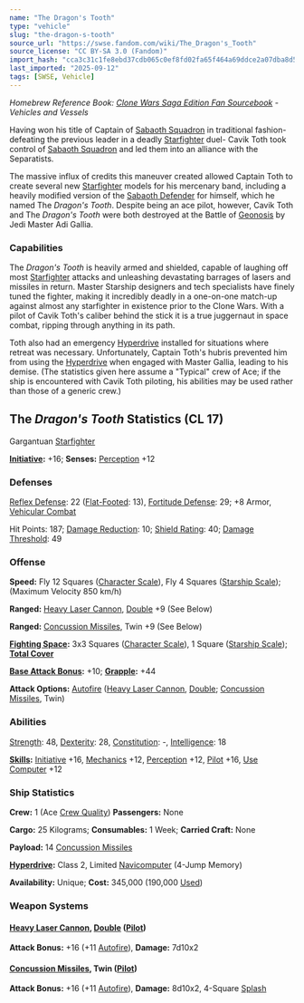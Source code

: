 ```yaml
---
name: "The Dragon's Tooth"
type: "vehicle"
slug: "the-dragon-s-tooth"
source_url: "https://swse.fandom.com/wiki/The_Dragon's_Tooth"
source_license: "CC BY-SA 3.0 (Fandom)"
import_hash: "cca3c31c1fe8ebd37cdb065c0ef8fd02fa65f464a69ddce2a07dba8d51a1d179"
last_imported: "2025-09-12"
tags: [SWSE, Vehicle]
---
```

*Homebrew Reference Book: [Clone Wars Saga Edition Fan Sourcebook](https://swse.fandom.com/wiki/Clone_Wars_Saga_Edition_Fan_Sourcebook) - Vehicles and Vessels*

Having won his title of Captain of [Sabaoth Squadron](https://swse.fandom.com/wiki/Sabaoth_Squadron) in traditional fashion- defeating the previous leader in a deadly [Starfighter](https://swse.fandom.com/wiki/Starfighter) duel- Cavik Toth took control of [Sabaoth Squadron](https://swse.fandom.com/wiki/Sabaoth_Squadron) and led them into an alliance with the Separatists.

The massive influx of credits this maneuver created allowed Captain Toth to create several new [Starfighter](https://swse.fandom.com/wiki/Starfighter) models for his mercenary band, including a heavily modified version of the [Sabaoth Defender](https://swse.fandom.com/wiki/Sabaoth_Defender) for himself, which he named The *Dragon's Tooth*. Despite being an ace pilot, however, Cavik Toth and The *Dragon's Tooth* were both destroyed at the Battle of [Geonosis](https://swse.fandom.com/wiki/Geonosis) by Jedi Master Adi Gallia.

### Capabilities
The *Dragon's Tooth* is heavily armed and shielded, capable of laughing off most [Starfighter](https://swse.fandom.com/wiki/Starfighter) attacks and unleashing devastating barrages of lasers and missiles in return. Master Starship designers and tech specialists have finely tuned the fighter, making it incredibly deadly in a one-on-one match-up against almost any starfighter in existence prior to the Clone Wars. With a pilot of Cavik Toth's caliber behind the stick it is a true juggernaut in space combat, ripping through anything in its path.

Toth also had an emergency [Hyperdrive](https://swse.fandom.com/wiki/Hyperdrive) installed for situations where retreat was necessary. Unfortunately, Captain Toth's hubris prevented him from using the [Hyperdrive](https://swse.fandom.com/wiki/Hyperdrive) when engaged with Master Gallia, leading to his demise. (The statistics given here assume a "Typical" crew of Ace; if the ship is encountered with Cavik Toth piloting, his abilities may be used rather than those of a generic crew.)

## The *Dragon's Tooth* Statistics (CL 17)
Gargantuan [Starfighter](https://swse.fandom.com/wiki/Starfighter)

**[Initiative](https://swse.fandom.com/wiki/Initiative):** +16; **Senses:** [Perception](https://swse.fandom.com/wiki/Perception) +12
### Defenses
[Reflex Defense](https://swse.fandom.com/wiki/Reflex_Defense_(Vehicles)): 22 ([Flat-Footed](https://swse.fandom.com/wiki/Flat-Footed): 13), [Fortitude Defense](https://swse.fandom.com/wiki/Fortitude_Defense_(Vehicles)): 29; +8 Armor, [Vehicular Combat](https://swse.fandom.com/wiki/Vehicular_Combat)

Hit Points: 187; [Damage Reduction](https://swse.fandom.com/wiki/Damage_Reduction): 10; [Shield Rating](https://swse.fandom.com/wiki/Shield_Rating): 40; [Damage Threshold](https://swse.fandom.com/wiki/Damage_Threshold_(Vehicles)): 49
### Offense
**Speed:** Fly 12 Squares ([Character Scale](https://swse.fandom.com/wiki/Character_Scale)), Fly 4 Squares ([Starship Scale](https://swse.fandom.com/wiki/Starship_Scale)); (Maximum Velocity 850 km/h)

**Ranged:** [Heavy Laser Cannon](https://swse.fandom.com/wiki/Heavy_Laser_Cannon), [Double](https://swse.fandom.com/wiki/Double) +9 (See Below)

**Ranged:** [Concussion Missiles](https://swse.fandom.com/wiki/Concussion_Missiles), Twin +9 (See Below)

**[Fighting Space](https://swse.fandom.com/wiki/Fighting_Space):** 3x3 Squares ([Character Scale](https://swse.fandom.com/wiki/Character_Scale)), 1 Square ([Starship Scale](https://swse.fandom.com/wiki/Starship_Scale)); **[Total Cover](https://swse.fandom.com/wiki/Total_Cover)**

**[Base Attack Bonus](https://swse.fandom.com/wiki/Base_Attack_Bonus):** +10; **[Grapple](https://swse.fandom.com/wiki/Grapple):** +44

**Attack Options:** [Autofire](https://swse.fandom.com/wiki/Autofire_(Vehicle_Combat)) ([Heavy Laser Cannon](https://swse.fandom.com/wiki/Heavy_Laser_Cannon), [Double](https://swse.fandom.com/wiki/Double); [Concussion Missiles](https://swse.fandom.com/wiki/Concussion_Missiles), Twin)
### Abilities
[Strength](https://swse.fandom.com/wiki/Strength): 48, [Dexterity](https://swse.fandom.com/wiki/Dexterity): 28, [Constitution](https://swse.fandom.com/wiki/Constitution): -, [Intelligence](https://swse.fandom.com/wiki/Intelligence): 18

**[Skills](https://swse.fandom.com/wiki/Skills):** [Initiative](https://swse.fandom.com/wiki/Initiative) +16, [Mechanics](https://swse.fandom.com/wiki/Mechanics) +12, [Perception](https://swse.fandom.com/wiki/Perception) +12, [Pilot](https://swse.fandom.com/wiki/Pilot) +16, [Use Computer](https://swse.fandom.com/wiki/Use_Computer) +12
### Ship Statistics
**Crew:** 1 (Ace [Crew Quality](https://swse.fandom.com/wiki/Crew_Quality)) **Passengers:** None

**Cargo:** 25 Kilograms; **Consumables:** 1 Week; **Carried Craft:** None

**Payload:** 14 [Concussion Missiles](https://swse.fandom.com/wiki/Concussion_Missiles)

**[Hyperdrive](https://swse.fandom.com/wiki/Hyperdrive):** Class 2, Limited [Navicomputer](https://swse.fandom.com/wiki/Navicomputer) (4-Jump Memory)

**Availability:** Unique; **Cost:** 345,000 (190,000 [Used](https://swse.fandom.com/wiki/Used))
### Weapon Systems
#### **[Heavy Laser Cannon](https://swse.fandom.com/wiki/Heavy_Laser_Cannon), [Double](https://swse.fandom.com/wiki/Double) ([Pilot](https://swse.fandom.com/wiki/Pilot_(Vehicle_Combat)))**
**Attack Bonus:** +16 (+11 [Autofire](https://swse.fandom.com/wiki/Autofire_(Vehicle_Combat))), **Damage:** 7d10x2
#### **[Concussion Missiles](https://swse.fandom.com/wiki/Concussion_Missiles), Twin ([Pilot](https://swse.fandom.com/wiki/Pilot_(Vehicle_Combat)))**
**Attack Bonus:** +16 (+11 [Autofire](https://swse.fandom.com/wiki/Autofire_(Vehicle_Combat))), **Damage:** 8d10x2, 4-Square [Splash](https://swse.fandom.com/wiki/Splash)